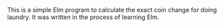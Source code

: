 This is a simple Elm program to calculate the exact coin change for doing laundry. It was written in the process of learning Elm.
